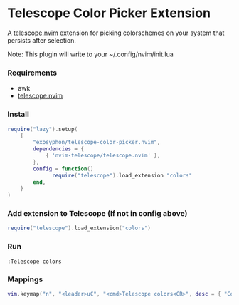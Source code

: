# Telescope Color Picker Extension
A [telescope.nvim](https://github.com/nvim-telescope/telescope.nvim) extension for picking colorschemes on your system that persists after selection.

Note: This plugin will write to your ~/.config/nvim/init.lua 

### Requirements
- awk
- [telescope.nvim](https://github.com/nvim-telescope/telescope.nvim) 

### Install
```lua
require("lazy").setup(
    {
        "exosyphon/telescope-color-picker.nvim",
        dependencies = {
            { 'nvim-telescope/telescope.nvim' },
        },
        config = function()
              require("telescope").load_extension "colors"
        end,
    }
)
```

### Add extension to Telescope (If not in config above)
```lua
require("telescope").load_extension("colors")

```

### Run
```
:Telescope colors
```

### Mappings
```lua
vim.keymap("n", "<leader>uC", "<cmd>Telescope colors<CR>", desc = { "Color Picker" })
```
